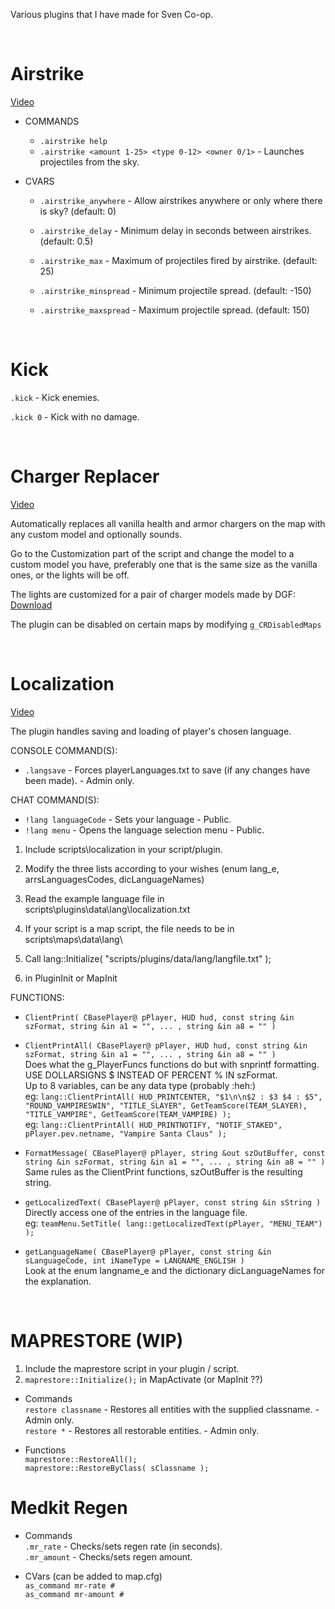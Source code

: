 Various plugins that I have made for Sven Co-op.

<BR>

# Airstrike
[Video](https://youtu.be/PXhFxZDNsbg)
* COMMANDS
    * `.airstrike help`
    * `.airstrike <amount 1-25> <type 0-12> <owner 0/1>` - Launches projectiles from the sky.

* CVARS
    * `.airstrike_anywhere` - Allow airstrikes anywhere or only where there is sky? (default: 0)

    * `.airstrike_delay` - Minimum delay in seconds between airstrikes. (default: 0.5)

    * `.airstrike_max` - Maximum of projectiles fired by airstrike. (default: 25)

    * `.airstrike_minspread` - Minimum projectile spread. (default: -150)

    * `.airstrike_maxspread` - Maximum projectile spread. (default: 150)

<BR>

# Kick

`.kick` - Kick enemies.

`.kick 0` - Kick with no damage.

<BR>

# Charger Replacer
[Video](https://youtu.be/-gEXcbFcpwI)

Automatically replaces all vanilla health and armor chargers on the map with any custom model and optionally sounds.

Go to the Customization part of the script and change the model to a custom model you have, preferably one that is the same size as the vanilla ones, or the lights will be off.

The lights are customized for a pair of charger models made by DGF: [Download](https://gamebanana.com/mods/167509)

The plugin can be disabled on certain maps by modifying `g_CRDisabledMaps`

<BR>

# Localization
[Video](https://youtu.be/4DtyB2vqBKY)  

The plugin handles saving and loading of player's chosen language.  

CONSOLE COMMAND(S):  

* `.langsave` - Forces playerLanguages.txt to save (if any changes have been made). - Admin only.  


CHAT COMMAND(S):  

* `!lang languageCode` - Sets your language - Public.  
* `!lang menu` - Opens the language selection menu - Public.  

1) Include scripts\localization in your script/plugin.  
2) Modify the three lists according to your wishes (enum lang_e, arrsLanguagesCodes, dicLanguageNames)  

3) Read the example language file in scripts\plugins\data\lang\localization.txt  
4) If your script is a map script, the file needs to be in scripts\maps\data\lang\  

5) Call lang::Initialize( "scripts/plugins/data/lang/langfile.txt" );
6) in PluginInit or MapInit  

FUNCTIONS:  

* `ClientPrint( CBasePlayer@ pPlayer, HUD hud, const string &in szFormat, string &in a1 = "", ... , string &in a8 = "" )`  
* `ClientPrintAll( CBasePlayer@ pPlayer, HUD hud, const string &in szFormat, string &in a1 = "", ... , string &in a8 = "" )`  
Does what the g_PlayerFuncs functions do but with snprintf formatting.  
USE DOLLARSIGNS $ INSTEAD OF PERCENT % IN szFormat.  
Up to 8 variables, can be any data type (probably :heh:)  
eg: `lang::ClientPrintAll( HUD_PRINTCENTER, "$1\n\n$2 : $3 $4 : $5", "ROUND_VAMPIRESWIN", "TITLE_SLAYER", GetTeamScore(TEAM_SLAYER), "TITLE_VAMPIRE", GetTeamScore(TEAM_VAMPIRE) );`  
eg: `lang::ClientPrintAll( HUD_PRINTNOTIFY, "NOTIF_STAKED", pPlayer.pev.netname, "Vampire Santa Claus" );`  

* `FormatMessage( CBasePlayer@ pPlayer, string &out szOutBuffer, const string &in szFormat, string &in a1 = "", ... , string &in a8 = "" )`  
Same rules as the ClientPrint functions, szOutBuffer is the resulting string.  

* `getLocalizedText( CBasePlayer@ pPlayer, const string &in sString )`  
Directly access one of the entries in the language file.  
eg: `teamMenu.SetTitle( lang::getLocalizedText(pPlayer, "MENU_TEAM") );`  

* `getLanguageName( CBasePlayer@ pPlayer, const string &in sLanguageCode, int iNameType = LANGNAME_ENGLISH )`  
Look at the enum langname_e and the dictionary dicLanguageNames for the explanation.  

<BR>

# MAPRESTORE (WIP)  

1) Include the maprestore script in your plugin / script.
2) `maprestore::Initialize();` in MapActivate (or MapInit ??)

* Commands  
`restore classname` - Restores all entities with the supplied classname. - Admin only.  
`restore *` - Restores all restorable entities. - Admin only.

* Functions  
`maprestore::RestoreAll();`  
`maprestore::RestoreByClass( sClassname );`  


# Medkit Regen

* Commands  
`.mr_rate` - Checks/sets regen rate (in seconds).  
`.mr_amount` - Checks/sets regen amount.

* CVars (can be added to map.cfg)  
`as_command mr-rate #`  
`as_command mr-amount #`

<BR>

